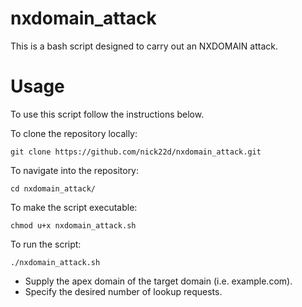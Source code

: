 # nxdomain_attack
This is a bash script designed to carry out an NXDOMAIN attack.


# Usage

To use this script follow the instructions below.

To clone the repository locally:
```
git clone https://github.com/nick22d/nxdomain_attack.git
```
To navigate into the repository:
```
cd nxdomain_attack/ 
```
To make the script executable:
```
chmod u+x nxdomain_attack.sh
```
To run the script:
```
./nxdomain_attack.sh
```

- Supply the apex domain of the target domain (i.e. example.com).
- Specify the desired number of lookup requests.

